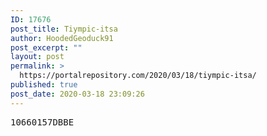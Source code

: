 ```yaml
---
ID: 17676
post_title: Tiympic-itsa
author: HoodedGeoduck91
post_excerpt: ""
layout: post
permalink: >
  https://portalrepository.com/2020/03/18/tiympic-itsa/
published: true
post_date: 2020-03-18 23:09:26
---
```

<pre>10660157DBBE</pre>